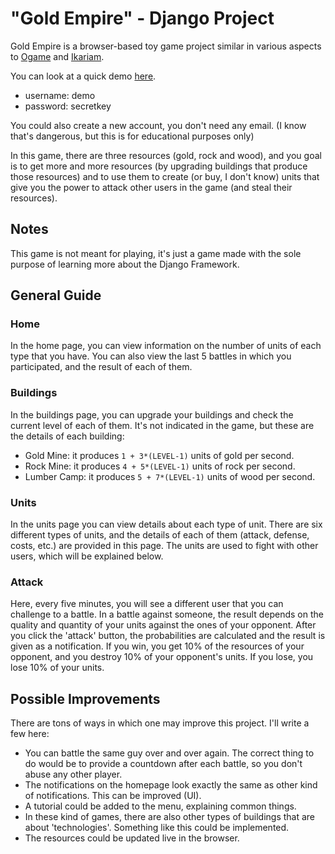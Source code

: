 # "Gold Empire" - Django Project

Gold Empire is a browser-based toy game project similar in various aspects to [Ogame](https://us.ogame.gameforge.com/) and [Ikariam](https://us.ikariam.gameforge.com/).

You can look at a quick demo [here](https://mred-django-project.herokuapp.com/).
- username: demo
- password: secretkey 

You could also create a new account, you don't need any email. (I know that's dangerous, but this is for educational purposes only)

In this game, there are three resources (gold, rock and wood), and you goal is to get more and more resources (by upgrading buildings that produce those resources) and to use them to create (or buy, I don't know) units that give you the power to attack other users in the game (and steal their resources).

## Notes

This game is not meant for playing, it's just a game made with the sole purpose of learning more about the Django Framework. 

## General Guide

### Home

In the home page, you can view information on the number of units of each type that you have. You can also view the last 5 battles in which you participated, and the result of each of them.

### Buildings

In the buildings page, you can upgrade your buildings and check the current level of each of them. It's not indicated in the game, but these are the details of each building:

- Gold Mine: it produces `1 + 3*(LEVEL-1)` units of gold per second.
- Rock Mine: it produces `4 + 5*(LEVEL-1)` units of rock per second.
- Lumber Camp: it produces `5 + 7*(LEVEL-1)` units of wood per second.

### Units

In the units page you can view details about each type of unit. There are six different types of units, and the details of each of them (attack, defense, costs, etc.) are provided in this page. The units are used to fight with other users, which will be explained below.

### Attack

Here, every five minutes, you will see a different user that you can challenge to a battle. In a battle against someone, the result depends on the quality and quantity of your units against the ones of your opponent. After you click the 'attack' button, the probabilities are calculated and the result is given as a notification. If you win, you get 10% of the resources of your opponent, and you destroy 10% of your opponent's units. If you lose, you lose 10% of your units.

## Possible Improvements

There are tons of ways in which one may improve this project. I'll write a few here:

- You can battle the same guy over and over again. The correct thing to do would be to provide a countdown after each battle, so you don't abuse any other player.
- The notifications on the homepage look exactly the same as other kind of notifications. This can be improved (UI). 
- A tutorial could be added to the menu, explaining common things. 
- In these kind of games, there are also other types of buildings that are about 'technologies'. Something like this could be implemented.
- The resources could be updated live in the browser.
